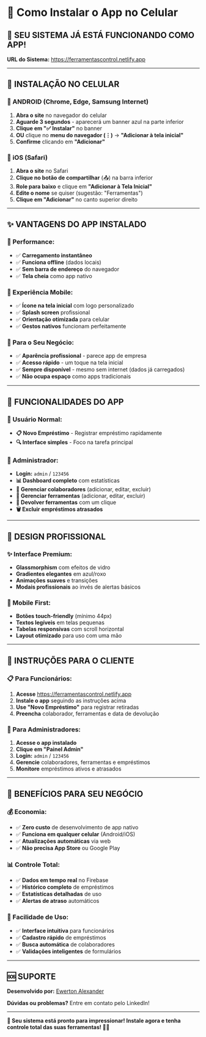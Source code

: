 # 📱 Como Instalar o App no Celular

## 🎯 **SEU SISTEMA JÁ ESTÁ FUNCIONANDO COMO APP!**

**URL do Sistema:** https://ferramentascontrol.netlify.app

---

## 📱 **INSTALAÇÃO NO CELULAR**

### **🤖 ANDROID (Chrome, Edge, Samsung Internet)**

1. **Abra o site** no navegador do celular
2. **Aguarde 3 segundos** - aparecerá um banner azul na parte inferior
3. **Clique em "✅ Instalar"** no banner
4. **OU** clique no **menu do navegador (⋮)** → **"Adicionar à tela inicial"**
5. **Confirme** clicando em **"Adicionar"**

### **🍎 iOS (Safari)**

1. **Abra o site** no Safari
2. **Clique no botão de compartilhar** (📤) na barra inferior
3. **Role para baixo** e clique em **"Adicionar à Tela Inicial"**
4. **Edite o nome** se quiser (sugestão: "Ferramentas")
5. **Clique em "Adicionar"** no canto superior direito

---

## ✨ **VANTAGENS DO APP INSTALADO**

### **🚀 Performance:**
- ✅ **Carregamento instantâneo**
- ✅ **Funciona offline** (dados locais)
- ✅ **Sem barra de endereço** do navegador
- ✅ **Tela cheia** como app nativo

### **📱 Experiência Mobile:**
- ✅ **Ícone na tela inicial** com logo personalizado
- ✅ **Splash screen** profissional
- ✅ **Orientação otimizada** para celular
- ✅ **Gestos nativos** funcionam perfeitamente

### **💼 Para o Seu Negócio:**
- ✅ **Aparência profissional** - parece app de empresa
- ✅ **Acesso rápido** - um toque na tela inicial
- ✅ **Sempre disponível** - mesmo sem internet (dados já carregados)
- ✅ **Não ocupa espaço** como apps tradicionais

---

## 🔧 **FUNCIONALIDADES DO APP**

### **👤 Usuário Normal:**
- **📋 Novo Empréstimo** - Registrar empréstimo rapidamente
- **🔍 Interface simples** - Foco na tarefa principal

### **🔐 Administrador:**
- **Login:** `admin` / `123456`
- **📊 Dashboard completo** com estatísticas
- **👥 Gerenciar colaboradores** (adicionar, editar, excluir)
- **🔧 Gerenciar ferramentas** (adicionar, editar, excluir)
- **🔄 Devolver ferramentas** com um clique
- **🗑️ Excluir empréstimos atrasados**

---

## 🎨 **DESIGN PROFISSIONAL**

### **✨ Interface Premium:**
- **Glassmorphism** com efeitos de vidro
- **Gradientes elegantes** em azul/roxo
- **Animações suaves** e transições
- **Modais profissionais** ao invés de alertas básicos

### **📱 Mobile First:**
- **Botões touch-friendly** (mínimo 44px)
- **Textos legíveis** em telas pequenas
- **Tabelas responsivas** com scroll horizontal
- **Layout otimizado** para uso com uma mão

---

## 🚀 **INSTRUÇÕES PARA O CLIENTE**

### **📋 Para Funcionários:**
1. **Acesse** https://ferramentascontrol.netlify.app
2. **Instale o app** seguindo as instruções acima
3. **Use "Novo Empréstimo"** para registrar retiradas
4. **Preencha** colaborador, ferramentas e data de devolução

### **🔐 Para Administradores:**
1. **Acesse o app instalado**
2. **Clique em "Painel Admin"**
3. **Login:** `admin` / `123456`
4. **Gerencie** colaboradores, ferramentas e empréstimos
5. **Monitore** empréstimos ativos e atrasados

---

## 🎯 **BENEFÍCIOS PARA SEU NEGÓCIO**

### **💰 Economia:**
- ✅ **Zero custo** de desenvolvimento de app nativo
- ✅ **Funciona em qualquer celular** (Android/iOS)
- ✅ **Atualizações automáticas** via web
- ✅ **Não precisa App Store** ou Google Play

### **📊 Controle Total:**
- ✅ **Dados em tempo real** no Firebase
- ✅ **Histórico completo** de empréstimos
- ✅ **Estatísticas detalhadas** de uso
- ✅ **Alertas de atraso** automáticos

### **👥 Facilidade de Uso:**
- ✅ **Interface intuitiva** para funcionários
- ✅ **Cadastro rápido** de empréstimos
- ✅ **Busca automática** de colaboradores
- ✅ **Validações inteligentes** de formulários

---

## 🆘 **SUPORTE**

**Desenvolvido por:** [Ewerton Alexander](https://www.linkedin.com/in/ewertonalexander/)

**Dúvidas ou problemas?** Entre em contato pelo LinkedIn!

---

**🎉 Seu sistema está pronto para impressionar! Instale agora e tenha controle total das suas ferramentas! 🔧✨** 